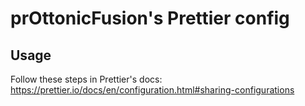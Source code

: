 # prOttonicFusion's Prettier config

## Usage

Follow these steps in Prettier's docs: https://prettier.io/docs/en/configuration.html#sharing-configurations